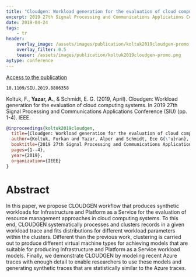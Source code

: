 ```yaml
---
title: "Cloudgen: Workload generation for the evaluation of cloud computing systems"
excerpt: 2019 27th Signal Processing and Communications Applications Conference (SIU). IEEE.
date: 2019-04-24
tags:
    - tr
header:
    overlay_image: /assets/images/publication/koltuk2019cloudgen-promo.png
    overlay_filter: 0.5
    teaser: /assets/images/publication/koltuk2019cloudgen-promo.png
aytype: conference
---
```


[Access to the publication](https://doi.org/10.1109/SIU.2019.8806358)

`10.1109/SIU.2019.8806358`

Koltuk, F., **Yazar, A.**, & Schmidt, E. G. (2019, April). Cloudgen: Workload
generation for the evaluation of cloud computing systems. In 2019 27th Signal
Processing and Communications Applications Conference (SIU) (pp. 1-4). IEEE.

```bibtex
@inproceedings{koltuk2019cloudgen,
  title={Cloudgen: Workload generation for the evaluation of cloud computing systems},
  author={Koltuk, Furkan and Yazar, Alper and Schmidt, Ece G{\"u}ran},
  booktitle={2019 27th Signal Processing and Communications Applications Conference (SIU)},
  pages={1--4},
  year={2019},
  organization={IEEE}
}
```

# Abstract

In this paper, we propose CLOUDGEN workflow that produces synthetic workloads
for Infrastructure and Platform as a Service for the evaluation of resource
management approaches in cloud computing systems. To this end, CLOUDGEN
systematically processes and clusters records in a given workload trace and fits
distributions for different workload parameters within the clusters. Different
than the previous work, clustering is carried out to produce different virtual
machine types for achieving models that are suitable for producing
Infrastructure and Platform as a Service workload models. Finally, we
demonstrate CLOUDGEN by modeling recent Azure traces with enough detail to
enable researchers to use these models and generating synthetic traces that are
statistically similar to the Azure traces.
